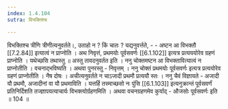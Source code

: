 ```yaml
---
index: 1.4.104
sutra: विभक्तिश्च

---
```

विभक्तिश्च त्रीणि त्रीणीत्यनुवर्तते।, उताहो न ? किं चातः ? यद्यनुवर्त्तते,  -  - अष्टन आ विभक्तौ [[7.2.84]] इत्यात्वं न प्राप्नोति । अथ निवृत्तं, प्रथमयोः पूर्वसवर्णः [[6.1.102]] इत्यत्र प्रत्यययोरेव ग्रहणं प्राप्नोति । यथेच्छसि तथास्तु ॥ अस्तु तावदनुवर्तत इति । ननु चोक्तमष्टन आ विभक्तावित्यात्वं न प्राप्नोतीति । वचनाद्भविष्यति । अथवा पुनरस्तु  -  निवृत्तम् । ननु चोक्तं प्रथमयोः पूर्वसवर्णः इत्यत्र प्रत्ययोरेव ग्रहणं प्राप्नोतीति । नैष दोषः । अचीत्यनुवर्तते न चाऽजादी प्रथमौ प्रत्ययौ स्तः । ननु चैवं विज्ञायते  -  अजादी यौ प्रथमौ, अजादीनां वा यौ प्रथमाविति । यत्तर्हि तस्माच्छसो नः पुंसि [[6.1.103]] इत्यनुक्रान्तं पूर्वसवर्णं प्रतिनिर्दिशति तज्ज्ञापयत्याचार्यः विभक्त्योर्ग्रहणमिति । अथवा वचनग्रहणमेव कुर्याद्  -  औजसोः पूर्वसवर्णः इति ॥ 104 ॥